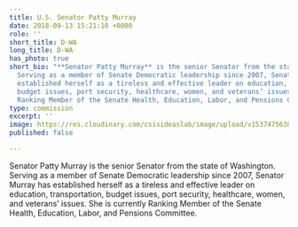 ```yaml
---
title: U.S. Senator Patty Murray
date: 2018-09-13 15:21:10 +0000
role: ''
short_title: D-WA
long_title: D-WA
has_photo: true
short_bio: "**Senator Patty Murray** is the senior Senator from the state of Washington.
  Serving as a member of Senate Democratic leadership since 2007, Senator Murray has
  established herself as a tireless and effective leader on education, transportation,
  budget issues, port security, healthcare, women, and veterans’ issues. She is currently
  Ranking Member of the Senate Health, Education, Labor, and Pensions Committee."
type: commission
excerpt: ''
image: https://res.cloudinary.com/csisideaslab/image/upload/v1537475630/health-commission/Murray_Patty.jpg
published: false

---
```

Senator Patty Murray is the senior Senator from the state of Washington. Serving as a member of Senate Democratic leadership since 2007, Senator Murray has established herself as a tireless and effective leader on education, transportation, budget issues, port security, healthcare, women, and veterans’ issues. She is currently Ranking Member of the Senate Health, Education, Labor, and Pensions Committee.